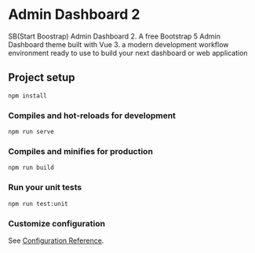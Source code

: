 # Admin Dashboard 2

SB(Start Boostrap) Admin Dashboard  2.
A free Bootstrap 5 Admin Dashboard theme built with Vue 3. a modern development workflow environment ready to use to build your next dashboard or web application

## Project setup
```
npm install
```

### Compiles and hot-reloads for development
```
npm run serve
```

### Compiles and minifies for production
```
npm run build
```

### Run your unit tests
```
npm run test:unit
```

### Customize configuration
See [Configuration Reference](https://cli.vuejs.org/config/).

